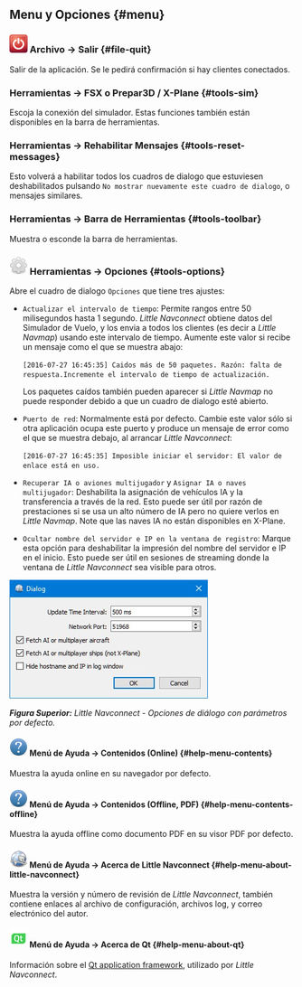 ## Menu y Opciones {#menu}

### ![Quit](../images/icons/application-exit.png "Quit") Archivo -&gt; Salir {#file-quit}

Salir de la aplicación. Se le pedirá confirmación si hay clientes conectados.

### Herramientas -&gt; FSX o Prepar3D / X-Plane {#tools-sim}

Escoja la conexión del simulador. Estas funciones también están disponibles en la barra de herramientas.

### Herramientas -&gt; Rehabilitar Mensajes {#tools-reset-messages}

Esto volverá a habilitar todos los cuadros de dialogo que estuviesen deshabilitados pulsando `No mostrar nuevamente este cuadro de dialogo`, o mensajes similares.

### Herramientas -&gt; Barra de Herramientas {#tools-toolbar}

Muestra o esconde la barra de herramientas.

### ![Quit](../images/icons/settings.png "Quit") Herramientas -&gt; Opciones {#tools-options}

Abre el cuadro de dialogo  `Opciones` que tiene tres ajustes:

* `Actualizar el intervalo de tiempo`: Permite rangos entre 50 milisegundos hasta 1 segundo.  _Little Navconnect_  obtiene datos del Simulador de Vuelo, y los envia a todos los clientes (es decir a _Little Navmap_) usando este intervalo de tiempo. Aumente este valor si recibe un mensaje como el que se muestra abajo:

  `[2016-07-27 16:45:35] Caidos más de 50 paquetes. Razón: falta de respuesta.Incremente el intervalo de tiempo de actualización.`

  Los paquetes caídos también pueden aparecer si _Little Navmap_ no puede responder debido a que un cuadro de dialogo esté abierto.

* `Puerto de red`: Normalmente está por defecto. Cambie este valor sólo si otra aplicación ocupa este puerto y produce un mensaje de error como el que se muestra debajo, al arrancar  _Little Navconnect_:

  `[2016-07-27 16:45:35] Imposible iniciar el servidor: El valor de enlace está en uso.`

* `Recuperar IA o aviones multijugador` y `Asignar IA o naves multijugador`: Deshabilita la asignación de vehículos IA y la transferencia a través de la red. Esto puede ser útil por razón de prestaciones si se usa un alto número de IA pero no quiere verlos en  _Little Navmap_. Note que las naves IA no están disponibles en X-Plane.

* `Ocultar nombre del servidor e IP en la ventana de registro`: Marque esta opción para deshabilitar la impresión del nombre del servidor e IP en el inicio. Esto puede ser útil en sesiones de streaming donde la ventana de _Little Navconnect_  sea visible para otros.

![Little Navconnect Options Dialog](../images/options.jpg "Little Navconnect Options Dialog")

_**Figura Superior:** Little Navconnect - Opciones de diálogo con parámetros por defecto._

#### ![Help](../images/icons/help.png "Help") Menú de Ayuda -&gt; Contenidos \(Online\) {#help-menu-contents}

Muestra la ayuda online en su navegador por defecto.

#### ![Help](../images/icons/help.png "Help") Menú de Ayuda -&gt; Contenidos \(Offline, PDF\) {#help-menu-contents-offline}

Muestra la ayuda offline como documento PDF en su visor PDF por defecto.
#### ![About](../images/icons/navconnect.png "About") Menú de Ayuda -&gt; Acerca de Little Navconnect {#help-menu-about-little-navconnect}

Muestra la versión y número de revisión de _Little Navconnect_, también contiene enlaces al archivo de configuración, archivos log, y correo electrónico del autor.

#### ![About Qt](../images/icons/qticon.png "About Qt") Menú de Ayuda -&gt; Acerca de Qt {#help-menu-about-qt}

Información sobre el [Qt application framework](https://www.qt.io), utilizado por _Little Navconnect_.

